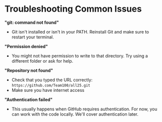 # Troubleshooting Common Issues

**"git: command not found"**

- Git isn't installed or isn't in your PATH. Reinstall Git and make sure to restart your terminal.

**"Permission denied"**

- You might not have permission to write to that directory. Try using a different folder or ask for help.

**"Repository not found"**

- Check that you typed the URL correctly: `https://github.com/Team100/all25.git`
- Make sure you have internet access

**"Authentication failed"**

- This usually happens when GitHub requires authentication. For now, you can work with the code locally. We'll cover authentication later.
